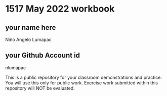 # 1517 May 2022 workbook

## your name here
Niño Angelo Lumapac

## your Github Account id
nlumapac

This is a public repository for your classroom demonstrations and practice. You will use this only for public work. Exercise work submitted within this repository will NOT be evaluated.
